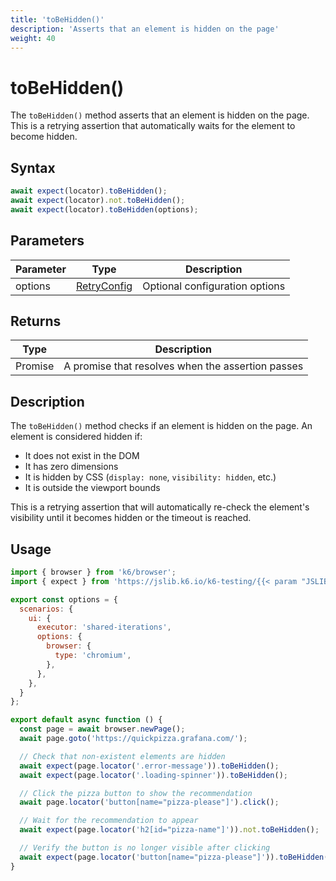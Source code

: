 ```yaml
---
title: 'toBeHidden()'
description: 'Asserts that an element is hidden on the page'
weight: 40
---
```


# toBeHidden()

The `toBeHidden()` method asserts that an element is hidden on the page. This is a retrying assertion that automatically waits for the element to become hidden.

## Syntax

<!-- eslint-skip -->
<!-- md-k6:skip -->

```javascript
await expect(locator).toBeHidden();
await expect(locator).not.toBeHidden();
await expect(locator).toBeHidden(options);
```

## Parameters

| Parameter | Type                                                                                                                    | Description                    |
| --------- | ----------------------------------------------------------------------------------------------------------------------- | ------------------------------ |
| options   | [RetryConfig](https://grafana.com/docs/k6/<K6_VERSION>/javascript-api/jslib/testing/retrying-assertions/retryconfig) | Optional configuration options |

## Returns

| Type          | Description                                       |
| ------------- | ------------------------------------------------- |
| Promise<void> | A promise that resolves when the assertion passes |

## Description

The `toBeHidden()` method checks if an element is hidden on the page. An element is considered hidden if:

- It does not exist in the DOM
- It has zero dimensions
- It is hidden by CSS (`display: none`, `visibility: hidden`, etc.)
- It is outside the viewport bounds

This is a retrying assertion that will automatically re-check the element's visibility until it becomes hidden or the timeout is reached.

## Usage

<!-- md-k6:skip -->

```javascript
import { browser } from 'k6/browser';
import { expect } from 'https://jslib.k6.io/k6-testing/{{< param "JSLIB_TESTING_VERSION" >}}/index.js';

export const options = {
  scenarios: {
    ui: {
      executor: 'shared-iterations',
      options: {
        browser: {
          type: 'chromium',
        },
      },
    },
  }
};

export default async function () {
  const page = await browser.newPage();
  await page.goto('https://quickpizza.grafana.com/');

  // Check that non-existent elements are hidden
  await expect(page.locator('.error-message')).toBeHidden();
  await expect(page.locator('.loading-spinner')).toBeHidden();

  // Click the pizza button to show the recommendation
  await page.locator('button[name="pizza-please"]').click();

  // Wait for the recommendation to appear
  await expect(page.locator('h2[id="pizza-name"]')).not.toBeHidden();

  // Verify the button is no longer visible after clicking
  await expect(page.locator('button[name="pizza-please"]')).toBeHidden();
}
```

